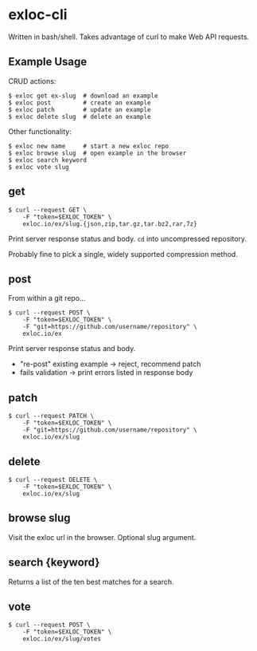 # exloc-cli

Written in bash/shell. Takes advantage of curl to make Web API requests.

## Example Usage

CRUD actions:

```no-highlight
$ exloc get ex-slug  # download an example
$ exloc post         # create an example
$ exloc patch        # update an example
$ exloc delete slug  # delete an example
```

Other functionality:

```no-highlight
$ exloc new name     # start a new exloc repo
$ exloc browse slug  # open example in the browser
$ exloc search keyword
$ exloc vote slug
```

## get

```no-highlight
$ curl --request GET \
    -F "token=$EXLOC_TOKEN" \
    exloc.io/ex/slug.{json,zip,tar.gz,tar.bz2,rar,7z}
```

Print server response status and body. `cd` into uncompressed repository.

Probably fine to pick a single, widely supported compression method.

## post

From within a git repo...

```no-highlight
$ curl --request POST \
    -F "token=$EXLOC_TOKEN" \
    -F "git=https://github.com/username/repository" \
    exloc.io/ex
```

Print server response status and body.
  - "re-post" existing example -> reject, recommend patch
  - fails validation -> print errors listed in response body

## patch

```no-highlight
$ curl --request PATCH \
    -F "token=$EXLOC_TOKEN" \
    -F "git=https://github.com/username/repository" \
    exloc.io/ex/slug
```

## delete

```no-highlight
$ curl --request DELETE \
    -F "token=$EXLOC_TOKEN" \
    exloc.io/ex/slug
```

## browse slug

Visit the exloc url in the browser. Optional slug argument.

## search {keyword}

Returns a list of the ten best matches for a search.

## vote

```no-highlight
$ curl --request POST \
    -F "token=$EXLOC_TOKEN" \
    exloc.io/ex/slug/votes
```

